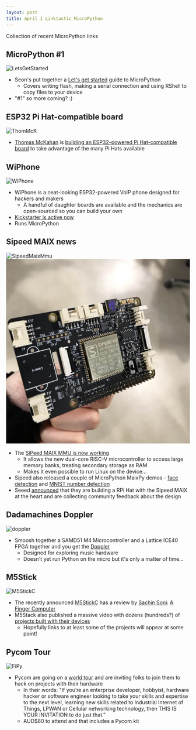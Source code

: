 ```yaml
---
layout: post
title: April 1 Linktastic MicroPython
---
```


Collection of recent MicroPython links

## MicroPython #1
![LetsGetStarted](https://img.youtube.com/vi/5W3WvXAmDJc/0.jpg)
* Seon's put together a [Let's get started](https://www.youtube.com/watch?v=5W3WvXAmDJc) guide to MicroPython
  * Covers writing flash, making a serial connection and using RShell to copy files to your device
* "#1" so more coming? :)
  
## ESP32 Pi Hat-compatible board
![ThomMcK](https://pbs.twimg.com/media/D2eIJKqX0AAvHPB.jpg)
* [Thomas McKahan](https://twitter.com/TonyMac_32) is [building an ESP32-powered Pi Hat-compatible board](https://twitter.com/TonyMac_32/status/1110005532457345024) to take advantage of the many Pi Hats available

## WiPhone
![WiPhone](https://ksr-ugc.imgix.net/assets/024/546/391/725b922e3013bb3a34f7a47a698de795_original.gif?ixlib=rb-1.1.0&w=680&fit=max&v=1553612832&auto=format&gif-q=50&q=92&s=e19291b2c5bc336a9a34b277ff68578f)
* WiPhone is a neat-looking ESP32-powered VoIP phone designed for hackers and makers
  * A handful of daughter boards are available and the mechanics are open-sourced so you can build your own 
* [Kickstarter is active now](https://www.kickstarter.com/projects/2103809433/wiphone-a-phone-for-hackers-and-makers/)
* Runs MicroPython

## Sipeed MAIX news
![SipeedMaixMmu](https://img.youtube.com/vi/kPpH_cA83-I/0.jpg)
![SipeedGroveHat](https://github.com/SeeedDocument/Seeed_Blog/raw/master/Grove%20AI%20HAT%20for%20Edge%20Computing%20and%20Raspberry%20Pi/1.jpg)
* The [SiPeed MAIX MMU is now working](https://twitter.com/SipeedIO/status/1112336713584660480)
  * It allows the new dual-core RISC-V microcontroller to access large memory banks, treating secondary storage as RAM
  * Makes it even possible to run Linux on the device...
* Sipeed also released a couple of MicroPython MaixPy demos - [face detection](https://twitter.com/SipeedIO/status/1109508131812343808) and [MNIST number detection](https://twitter.com/SipeedIO/status/1109411295890030592)  
* Seeed [announced](https://twitter.com/seeedstudio/status/1110734906328440832) that they are building a RPi Hat with the Sipeed MAIX at the heart and are collecting community feedback about the design

## Dadamachines Doppler
![doppler](http://www.electronics-lab.com/wp-content/uploads/2019/03/doppler-top-e1553587470236.jpg)
* Smoosh together a SAMD51 M4 Microcontroller and a Lattice ICE40 FPGA together and you get the [Doppler](http://www.electronics-lab.com/dadamachines-doppler-new-fpga-platform-open-music-hardware/)
  * Designed for exploring music hardware
  * Doesn't yet run Python on the micro but it's only a matter of time...
  
## M5Stick
![M5StickC](https://ae01.alicdn.com/kf/HTB1gnOlOW6qK1RjSZFmq6x0PFXao/New-Arrival-2019-M5StickC-ESP32-PICO-Mini-IoT-Development-Board-Finger-Computer-with-Color-LCD.jpg_640x640.jpg)
* The recently announced [M5StickC](https://www.aliexpress.com/store/product/New-Arrival-2019-M5StickC-ESP32-PICO-Mini-IoT-Development-Board-Finger-Computer-with-Color-LCD/3226069_32985247364.html?spm=a2g1y.12024536.productList_5885013.pic_1) has a review by [Sachin Soni](https://twitter.com/IMtechiesms/status/1112181935038578688): [A Finger Computer](https://www.youtube.com/watch?v=0cn1dcygGRY&feature=youtu.be)
* M5Stack also published a massive video with dozens (hundreds?) of [projects built with their devices](https://twitter.com/M5Stack/status/1112359128020733952)
  * Hopefully links to at least some of the projects will appear at some point!
  
## Pycom Tour
![FiPy](https://i0.wp.com/pycom.io/wp-content/uploads/2018/08/fipyTop.png?fit=1000%2C1000&ssl=1)
* Pycom are going on a [world tour](https://pycom.io/news/events/) and are inviting folks to join them to hack on projects with their hardware
  * In their words: "If you’re an enterprise developer, hobbyist, hardware hacker or software engineer looking to take your skills and expertise to the next level, learning new skills related to Industrial Internet of Things, LPWAN or Cellular networking technology, then THIS IS YOUR INVITATION to do just that."
  * AUD$80 to attend and that includes a Pycom kit 

